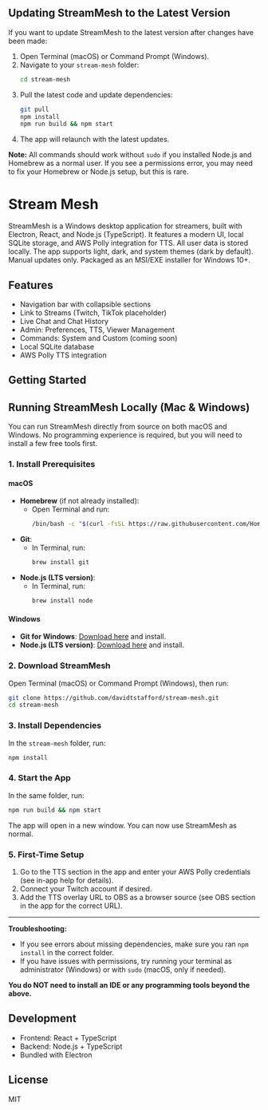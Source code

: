 ## Updating StreamMesh to the Latest Version

If you want to update StreamMesh to the latest version after changes have been made:

1. Open Terminal (macOS) or Command Prompt (Windows).
2. Navigate to your `stream-mesh` folder:
   ```sh
   cd stream-mesh
   ```
3. Pull the latest code and update dependencies:
   ```sh
   git pull
   npm install
   npm run build && npm start
   ```
4. The app will relaunch with the latest updates.

**Note:** All commands should work without `sudo` if you installed Node.js and Homebrew as a normal user. If you see a permissions error, you may need to fix your Homebrew or Node.js setup, but this is rare.
# Stream Mesh

StreamMesh is a Windows desktop application for streamers, built with Electron, React, and Node.js (TypeScript). It features a modern UI, local SQLite storage, and AWS Polly integration for TTS. All user data is stored locally. The app supports light, dark, and system themes (dark by default). Manual updates only. Packaged as an MSI/EXE installer for Windows 10+.

## Features
- Navigation bar with collapsible sections
- Link to Streams (Twitch, TikTok placeholder)
- Live Chat and Chat History
- Admin: Preferences, TTS, Viewer Management
- Commands: System and Custom (coming soon)
- Local SQLite database
- AWS Polly TTS integration

## Getting Started

## Running StreamMesh Locally (Mac & Windows)

You can run StreamMesh directly from source on both macOS and Windows. No programming experience is required, but you will need to install a few free tools first.

### 1. Install Prerequisites

#### macOS
- **Homebrew** (if not already installed):
  - Open Terminal and run:
    ```sh
    /bin/bash -c "$(curl -fsSL https://raw.githubusercontent.com/Homebrew/install/HEAD/install.sh)"
    ```
- **Git**:
  - In Terminal, run:
    ```sh
    brew install git
    ```
- **Node.js (LTS version)**:
  - In Terminal, run:
    ```sh
    brew install node
    ```

#### Windows
- **Git for Windows**: [Download here](https://git-scm.com/download/win) and install.
- **Node.js (LTS version)**: [Download here](https://nodejs.org/) and install.

### 2. Download StreamMesh

Open Terminal (macOS) or Command Prompt (Windows), then run:
```sh
git clone https://github.com/davidtstafford/stream-mesh.git
cd stream-mesh
```

### 3. Install Dependencies

In the `stream-mesh` folder, run:
```sh
npm install
```

### 4. Start the App

In the same folder, run:
```sh
npm run build && npm start
```

The app will open in a new window. You can now use StreamMesh as normal.

### 5. First-Time Setup

1. Go to the TTS section in the app and enter your AWS Polly credentials (see in-app help for details).
2. Connect your Twitch account if desired.
3. Add the TTS overlay URL to OBS as a browser source (see OBS section in the app for the correct URL).

---

**Troubleshooting:**
- If you see errors about missing dependencies, make sure you ran `npm install` in the correct folder.
- If you have issues with permissions, try running your terminal as administrator (Windows) or with `sudo` (macOS, only if needed).

**You do NOT need to install an IDE or any programming tools beyond the above.**

## Development
- Frontend: React + TypeScript
- Backend: Node.js + TypeScript
- Bundled with Electron

## License
MIT
